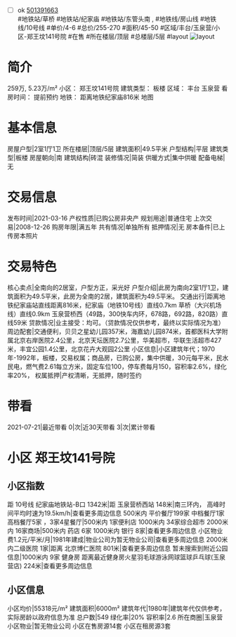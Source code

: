 - [ ] ok [501391663](https://bj.5i5j.com/ershoufang/501391663.html)  
 #地铁站/草桥 #地铁站/纪家庙 #地铁站/东管头南 ,  #地铁线/房山线 #地铁线/10号线
#单价/4-6 #总价/255-270 #面积/45-50   #区域/丰台/玉泉营/小区-郑王坟141号院 #在售 #所在楼层/顶层 #总楼层/5层 #layout 
![layout](http://image2a.5i5j.com/bdir/layout/cd538471bfd6453885c1f7c7488fbc14.jpg_P5.jpg) 
# 简介 
 259万,  5.23万/m² 
小区： 郑王坟141号院
建筑类型： 板楼
区域： 丰台 玉泉营
看房时间： 提前预约
地铁： 距离地铁纪家庙816米 地图
# 基本信息 
 房屋户型|2室1厅1卫
所在楼层|顶层/5层
建筑面积|49.5平米
户型结构|平层
建筑类型|板楼
房屋朝向|南
建筑结构|砖混
装修情况|简装
供暖方式|集中供暖
配备电梯|无
# 交易信息 
 发布时间|2021-03-16
产权性质|已购公房非央产
规划用途|普通住宅
上次交易|2008-12-26
购房年限|满五年
共有情况|单独所有
抵押情况|无
房本备件|已上传房本照片
# 交易特色 
 核心卖点|全南向的2居室，户型方正，采光好
户型介绍|此房为南向2室1厅1卫，建筑面积为49.5平米，此房为全南的2居，建筑面积为49.5平米。
交通出行|距离地铁纪家庙站直线距离816米，纪家庙（地铁10号线）直线0.7km
草桥（大兴机场线）直线0.9km
玉泉营桥西（49路，300快车内环，678路，692路，820路）直线59米
贷款情况|业主接受：均可。（贷款情况仅供参考，最终以实际情况为准）
周边配套|交通便利，贝贝之星幼儿园357米，海嘉幼儿园874米，首都医科大学附属北京右岸医院2.4公里，北京天坛医院2.7公里，华美超市，华联生活超市427米，丰宜公园1.4公里，北京花卉大观园2公里
小区信息|小区建筑年代；1970年-1992年，板楼，交易权属；商品房，已购公房，集中供暖，30元每平米，民水民电，燃气费2.61每立方米，固定车位100，停车费每月150，容积率2.6%，绿化率20%，
权属抵押|产权清晰，无抵押，随时签约
# 带看 
 2021-07-21|最近带看	 0|次|近30天带看	 3|次|累计带看
# 小区 郑王坟141号院
## 小区指数 
 距 10号线 纪家庙地铁站-B口 1342米|距 玉泉营桥西站 148米|南三环内， 高峰时间平均时速为19.5km/h|查看更多周边信息
500米内 平价餐厅199家
中档餐厅1家
高档餐厅5家 ，3家4星餐厅|500米内 1家便利店
1000米内 34家综合超市
2000米内 16家商场|500米内 药店 6家
1000米内 银行 8家|查看更多周边信息
小区物业费1.2元/平米/月|1981年建成|物业公司为暂无物业公司|查看更多周边信息
2000米内二级医院 1家|距离 北京博仁医院  801米|查看更多周边信息
暂未搜索到附近公园信息|1000米内 9家 健身房
距离最近健身房火星羽毛球游泳网球篮球乒乓球(玉泉营店) 224米|查看更多周边信息
## 小区信息 
 小区均价|55318元/m²
建筑面积|6000m²
建筑年代|1980年|建筑年代仅供参考，实际房龄以政府信息为准
总户数|549
绿化率|20%
容积率|2.6
所在商圈|玉泉营
小区物业|暂无物业公司
小区在售房源14套
小区在租房源3套
